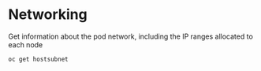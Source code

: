 # Networking

Get information about the pod network, including the IP ranges allocated to each node
```
oc get hostsubnet
```

